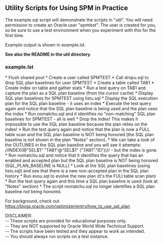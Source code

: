 <h2>Utility Scripts for Using SPM in Practice</h2>

The example.sql script will demonstrate the scripts in "util". You will need permission
to create an Oracle user "spmtest". The user is created for you, so be
sure to use a test environment when you experiment with this for the first time.

Example output is shown in example.lst. 

**See also the README in the util directory.**

<h3>example.lst</h3>
* Flush shared pool
* Create a user called SPMTEST
* Call dropu.sql to drop SQL plan baselines for user SPMTEST
* Create a table called TAB1
* Create index on table and gather stats
* Run a test query on TAB1 and capture the plan as a SQL plan baseline (from the cursor cache)
* Display SQL plan baselines for SPMTEST using listu.sql
* Display the SQL execution plan for the SQL plan baseline - it uses an index
* Execute the test query again and notice that the SQL plan baseline is being used and the plan uses the index
* Run nomatchu.sql and it identifies no "non-matching" SQL plan baselines for SPMTEST - all is well
* Drop the index! This makes it impossible to use the SQL plan baseline because the plan relies on the index!
* Run the test query again and notice that the plan is now a FULL table scan and the SQL plan baseline is NOT being honored (the SQL plan baseline is not shown in the plan "Notes" section).
* We can take a look of the OUTLINES in the SQL plan baseline and you will see it attempts: //INDEX(@"SEL$1" "TAB1"@"SEL$1" ("TAB1"."ID"))// - but the index is gone.
* Run nomatchu.sql and notice that it identifies the query that has an enabled and accepted plan but the SQL plan baseline is NOT being honored (SQL_PLAN_BASELINE is NULL)
* Look at the SQL plan baselines (using listu.sql) and see that there is a new non-accepted plan in the SQL plan history
* Run evou.sql to evolve the new plan (it's the FULl table scan plan)
* Run the test query again and this time a SQL plan baseline is used (look at "Notes" section)
* The script nomatchu.sql no longer identifies a SQL plan baseline not being honored. 

For background, check out https://blogs.oracle.com/optimizer/entry/how_to_use_sql_plan

DISCLAIMER:
   <br/>-- These scripts are provided for educational purposes only.
   <br/>-- They are NOT supported by Oracle World Wide Technical Support.
   <br/>-- The scripts have been tested and they appear to work as intended.
   <br/>-- You should always run scripts on a test instance.

